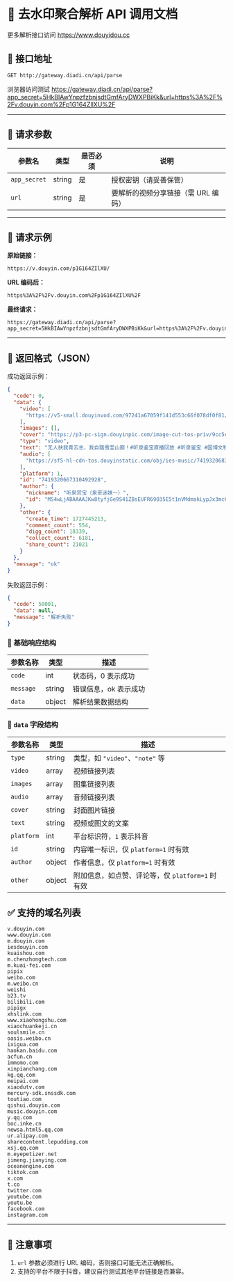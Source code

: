 # 🎯 去水印聚合解析 API 调用文档

更多解析接口访问 https://www.douyidou.cc

## 📌 接口地址

```
GET http://gateway.diadi.cn/api/parse
```

浏览器访问测试 https://gateway.diadi.cn/api/parse?app_secret=5HkBIAwYnpzfzbnjsdtGmfAryDWXPBiKk&url=https%3A%2F%2Fv.douyin.com%2Fp1G164ZIlXU%2F

------

## 🔐 请求参数

| 参数名       | 类型   | 是否必须 | 说明                                |
| ------------ | ------ | -------- | ----------------------------------- |
| `app_secret` | string | 是       | 授权密钥（请妥善保管）              |
| `url`        | string | 是       | 要解析的视频分享链接（需 URL 编码） |



------

## 🚀 请求示例

**原始链接：**

```
https://v.douyin.com/p1G164ZIlXU/
```

**URL 编码后：**

```
https%3A%2F%2Fv.douyin.com%2Fp1G164ZIlXU%2F
```

**最终请求：**

```
https://gateway.diadi.cn/api/parse?app_secret=5HkBIAwYnpzfzbnjsdtGmfAryDWXPBiKk&url=https%3A%2F%2Fv.douyin.com%2Fp1G164ZIlXU%2F
```

------

## 🔄 返回格式（JSON）

成功返回示例：

```json
{
  "code": 0,
  "data": {
    "video": [
      "https://v5-small.douyinvod.com/97241a67059f141d553c66f078df0f81/683e92b6/video/tos/cn/tos-cn-ve-15/oAf7GQpIGePGXCxsAIeOAtgjqLrdWNBBtCg7c2/?a=1128&ch=0&cr=0&dr=0&er=0&cd=0%7C0%7C0%7C0&cv=1&br=2584&bt=2584&cs=0&ds=4&ft=LjhJkw998xI7uEPmD0P5NdvaUFiXxrUfRVJEX6zAVbPD-Ipz&mime_type=video_mp4&qs=0&rc=aGU4OGU2aGdnNzZmOTY5OkBpM3B3Z2o5cm9ldTMzNGkzM0BjLjMyYGMxXi4xMzUyLzEtYSM1Xm9pMmQ0ZW9gLS1kLTBzcw%3D%3D&btag=c0000e0009d000&cquery=100y&dy_q=1748927619&feature_id=46a7bb47b4fd1280f3d3825bf2b29388&l=20250603131339399DF70B5CB81D90D982"
    ],
    "images": [],
    "cover": "https://p3-pc-sign.douyinpic.com/image-cut-tos-priv/9cc5e7d8aeac8a94ad957278d05d7af5~tplv-dy-resize-origshort-autoq-75:330.jpeg?lk3s=138a59ce&x-expires=2064286800&x-signature=wE998x42Hwe5hBii1jV4%2Bz%2Bmg0Q%3D&from=327834062&s=PackSourceEnum_AWEME_DETAIL&se=false&sc=cover&biz_tag=pcweb_cover&l=20250603131339C41C864C5DE150828FFC",
    "type": "video",
    "text": "无人扶我青云志，我自踏雪至山巅！#听泉鉴宝直播回放 #听泉鉴宝 #国博文物总店听泉 @听泉鉴宝 @国博文物总店",
    "audio": [
      "https://sf5-hl-cdn-tos.douyinstatic.com/obj/ies-music/7419320683269819190.mp3"
    ],
    "platform": 1,
    "id": "7419320667310492928",
    "author": {
      "nickname": "听泉赏宝（泉哥迷妹～）",
      "id": "MS4wLjABAAAAJKw8tyfjGe9S41ZBsEUFR69O35E5t1nVMdmakLypJx3mcKRgVthsw1nHz_9ImS1k"
    },
    "other": {
      "create_time": 1727445213,
      "comment_count": 554,
      "digg_count": 18339,
      "collect_count": 6181,
      "share_count": 21021
    }
  },
  "message": "ok"
}
```

失败返回示例：

```json
{
  "code": 50001,
  "data": null,
  "message": "解析失败"
}
```

### 📄  基础响应结构

| 参数名称  | 类型   | 描述                  |
| --------- | ------ | --------------------- |
| `code`    | int    | 状态码，0 表示成功    |
| `message` | string | 错误信息，ok 表示成功 |
| `data`    | object | 解析结果数据结构      |

### 📄 `data` 字段结构

| 参数名称   | 类型   | 描述                                             |
| ---------- | ------ | ------------------------------------------------ |
| `type`     | string | 类型，如 `"video"`、`"note"` 等                  |
| `video`    | array  | 视频链接列表                                     |
| `images`   | array  | 图集链接列表                                     |
| `audio`    | array  | 音频链接列表                                     |
| `cover`    | string | 封面图片链接                                     |
| `text`     | string | 视频或图文的文案                                 |
| `platform` | int    | 平台标识符，`1` 表示抖音                         |
| `id`       | string | 内容唯一标识，仅 `platform=1` 时有效             |
| `author`   | object | 作者信息，仅 `platform=1` 时有效                 |
| `other`    | object | 附加信息，如点赞、评论等，仅 `platform=1` 时有效 |

## ✅ 支持的域名列表

```
v.douyin.com
www.douyin.com
m.douyin.com
iesdouyin.com
kuaishou.com
m.chenzhongtech.com
m.kuai-fei.com
pipix
weibo.com
m.weibo.cn
weishi
b23.tv
bilibili.com
pipigx
xhslink.com
www.xiaohongshu.com
xiaochuankeji.cn
soulsmile.cn
oasis.weibo.cn
ixigua.com
haokan.baidu.com
acfun.cn
immomo.com
xinpianchang.com
kg.qq.com
meipai.com
xiaodutv.com
mercury-sdk.snssdk.com
toutiao.com
qishui.douyin.com
music.douyin.com
y.qq.com
boc.inke.cn
newsa.html5.qq.com
ur.alipay.com
sharecontent.lepudding.com
xsj.qq.com
m.eyepetizer.net
jimeng.jianying.com
oceanengine.com
tiktok.com
x.com
t.co
twitter.com
youtube.com
youtu.be
facebook.com
instagram.com
```

------

## 📌 注意事项

1. `url` 参数必须进行 URL 编码，否则接口可能无法正确解析。
2. 支持的平台不限于抖音，建议自行测试其他平台链接是否兼容。

